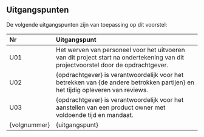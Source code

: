 ## Uitgangspunten

De volgende uitgangspunten zijn van toepassing op dit voorstel:

| Nr           | Uitgangspunt                                                                                                                      |
|:-------------|:----------------------------------------------------------------------------------------------------------------------------------|
| U01          | Het werven van personeel voor het uitvoeren van dit project start na ondertekening van dit projectvoorstel door de opdrachtgever. |
| U02          | {opdrachtgever} is verantwoordelijk voor het betrekken van {de andere betrokken partijen} en het tijdig opleveren van reviews.    |
| U03          | {opdrachtgever} is verantwoordelijk voor het aanstellen van een product owner met voldoende tijd en mandaat.                      |
| {volgnummer} | {uitgangspunt}                                                                                                                    |

